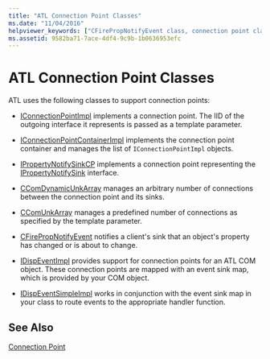 ```yaml
---
title: "ATL Connection Point Classes"
ms.date: "11/04/2016"
helpviewer_keywords: ["CFirePropNotifyEvent class, connection point classes", "connection points [C++], ATL classes", "ATL, connection points", "CComDynamicUnkArray class, connection point classes", "CFirePropNotifyEvent class", "CComUnkArray class, connection point classes"]
ms.assetid: 9582ba71-7ace-4df4-9c9b-1b0636953efc
---
```

# ATL Connection Point Classes

ATL uses the following classes to support connection points:

- [IConnectionPointImpl](../atl/reference/iconnectionpointimpl-class.md) implements a connection point. The IID of the outgoing interface it represents is passed as a template parameter.

- [IConnectionPointContainerImpl](../atl/reference/iconnectionpointcontainerimpl-class.md) implements the connection point container and manages the list of `IConnectionPointImpl` objects.

- [IPropertyNotifySinkCP](../atl/reference/ipropertynotifysinkcp-class.md) implements a connection point representing the [IPropertyNotifySink](/windows/desktop/api/ocidl/nn-ocidl-ipropertynotifysink) interface.

- [CComDynamicUnkArray](../atl/reference/ccomdynamicunkarray-class.md) manages an arbitrary number of connections between the connection point and its sinks.

- [CComUnkArray](../atl/reference/ccomunkarray-class.md) manages a predefined number of connections as specified by the template parameter.

- [CFirePropNotifyEvent](../atl/reference/cfirepropnotifyevent-class.md) notifies a client's sink that an object's property has changed or is about to change.

- [IDispEventImpl](../atl/reference/idispeventimpl-class.md) provides support for connection points for an ATL COM object. These connection points are mapped with an event sink map, which is provided by your COM object.

- [IDispEventSimpleImpl](../atl/reference/idispeventsimpleimpl-class.md) works in conjunction with the event sink map in your class to route events to the appropriate handler function.

## See Also

[Connection Point](../atl/atl-connection-points.md)


